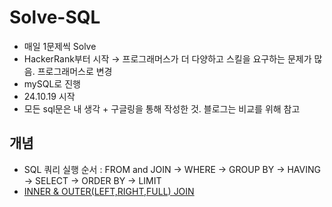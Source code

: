 # Solve-SQL
- 매일 1문제씩 Solve
- HackerRank부터 시작 → 프로그래머스가 더 다양하고 스킬을 요구하는 문제가 많음. 프로그래머스로 변경
- mySQL로 진행
- 24.10.19 시작
- 모든 sql문은 내 생각 + 구글링을 통해 작성한 것. 블로그는 비교를 위해 참고

## 개념
- SQL 쿼리 실행 순서 : FROM and JOIN → WHERE → GROUP BY → HAVING → SELECT → ORDER BY → LIMIT   
- [INNER & OUTER(LEFT,RIGHT,FULL) JOIN](https://loving-carp-ab8.notion.site/INNER-OUTER-LEFT-RIGHT-FULL-JOIN-12fb3da1c1d980fda670f346f4ef0ed8)
